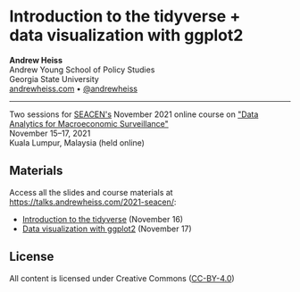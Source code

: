 # Introduction to the tidyverse +<br>data visualization with ggplot2

**Andrew Heiss**  
Andrew Young School of Policy Studies  
Georgia State University  
[andrewheiss.com](https://www.andrewheiss.com) • [\@andrewheiss](https://twitter.com/andrewheiss)

---

Two sessions for [SEACEN's](https://www.seacen.org/) November 2021 online course on ["Data Analytics for Macroeconomic Surveillance"](https://www.seacen.org/event_details.php?eventcode=614)  
November 15–17, 2021  
Kuala Lumpur, Malaysia (held online)

## Materials

Access all the slides and course materials at <https://talks.andrewheiss.com/2021-seacen/>:

- [Introduction to the tidyverse](https://talks.andrewheiss.com/2021-seacen/01-tidyverse.html) (November 16)
- [Data visualization with ggplot2](https://talks.andrewheiss.com/2021-seacen/02-ggplot2.html) (November 17)

## License

All content is licensed under Creative Commons ([CC-BY-4.0](http://creativecommons.org/licenses/by/4.0/))

